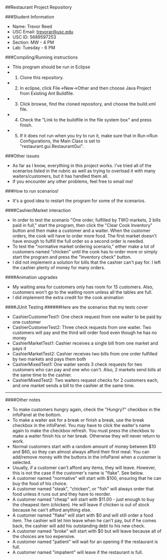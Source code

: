 ##Restaurant Project Repository

###Student Information
  + Name: Trevor Reed
  + USC Email: trevorar@usc.edu
  + USC ID: 5689597253
  + Section: MW - 4 PM
  + Lab: Tuesday - 6 PM

###Compiling/Running instructions
  + This program should be run in Eclipse
  + 1. Clone this repository.
  + 2. In eclipse, click File->New->Other and then choose Java Project from Existing Ant Buildfile.
  + 3. Click browse, find the cloned repository, and choose the build.xml file.
  + 4. Check the "Link to the buildfile in the file system box" and press finish.
  + 5. If it does not run when you try to run it, make sure that in Run->Run Configurations, the Main Class is set to "restaurant.gui.RestaurantGui".

###Other issues
  + As far as I know, everything in this project works. I've tried all of the scenarios listed in the rubric as well as trying to overload it with many waiters/customers, but it has handled them all.
  + If you encounter any other problems, feel free to email me!

###How to run scenarios!
  + It's a good idea to restart the program for some of the scenarios.

####Cashier/Market interaction
  + In order to test the scenario "One order, fulfilled by TWO markets, 2 bills paid in full," start the program, then click the "Clear Cook Inventory" button and then make a customer and a waiter. When the customer orders, the cook will have to order more food. The first market doesn't have enough to fulfill the full order so a second order is needed.
  + To test the "normative market ordering scenario," either make a lot of customers named "chicken" until the cook has to order more or simply start the program and press the "Inventory check" button.
  + I did not implement a solution for bills that the cashier can't pay for. I left the cashier plenty of money for many orders.
  
####Animation upgrades
  + My waiting area for customers only has room for 15 customers. Also, customers won't go to the waiting room unless all the tables are full.
  + I did implement the extra credit for the cook animation

####JUnit Testing
######Here are the scenarios that my tests cover
  + CashierCustomerTest1: One check request from one waiter to be paid by one customer
  + CashierCustomerTest2: Three check requests from one waiter. Two customers will pay and the third will order food even though he has no money
  + CashierMarketTest1: Cashier receives a single bill from one market and pays it
  + CashierMarketTest2: Cashier receives two bills from one order fulfilled by two markets and pays them both
  + CashierMixedTest1: One waiter sends 3 check requests for two customers who can pay and one who can't. Also, 2 markets send bills at the same time to the cashier.
  + CashierMixedTest2: Two waiters request checks for 2 customers each, and one market sends a bill to the cashier at the same time.

--------

####Other notes
  + To make customers hungry again, check the "Hungry?" checkbox in the infoPanel at the bottom. 
  + To make a waiter ask for a break or finish a break, use the break checkbox in the infoPanel. You may have to click the waiter's name again to make the checkbox refresh. You must press the checkbox to make a waiter finish his or her break. Otherwise they will never return to work.
  + Normal customers start with a random amount of money between $10 and $60, so they can almost always afford their first meal. You can add/remove money with the buttons in the infoPanel when a customer is selected.
  + Usually, if a customer can't afford any items, they will leave. However, this is not the case if the customer's name is "flake". See below.
  + A customer named "normative" will start with $100, ensuring that he can buy the food of his choice.
  + A customer named "steak", "chicken", or "fish" will always order that food unless it runs out and they have to reorder.
  + A customer named "cheap" will start with $11.00 - just enough to buy the cheapest item (chicken). He will leave if chicken is out of stock because he can't afford anything else.
  + A customer named "flake" will start with $0 and will still order a food item. The cashier will let him leave when he can't pay, but if he comes back, the cashier will add his outstanding debt to his new check.
  + A customer named "broke" will start with $0 but will leave because all of the choices are too expensive.
  + A customer named "patient" will wait for an opening if the restaurant is full.
  + A customer named "impatient" will leave if the restaurant is full.